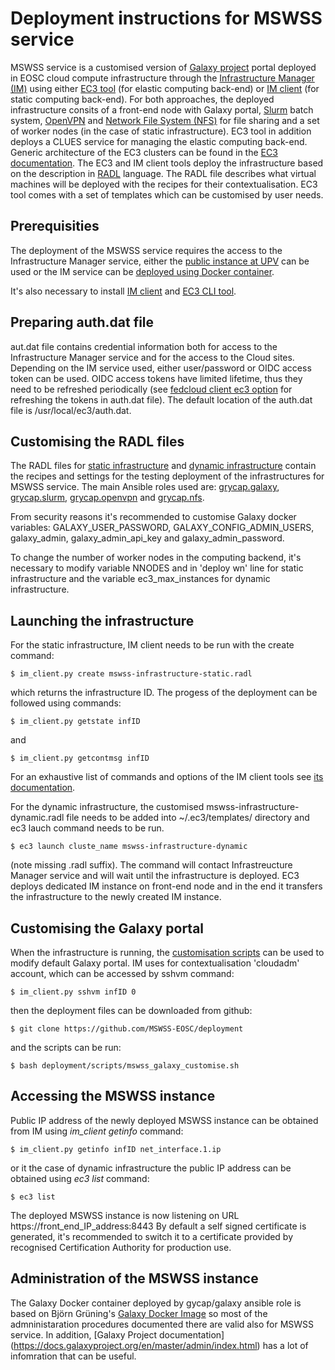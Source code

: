 Deployment instructions for MSWSS service
=========================================

MSWSS service is a customised version of [Galaxy project](https://galaxyproject.org/) portal deployed in EOSC cloud compute infrastructure through the [Infrastructure Manager (IM)](https://github.com/grycap/im) using either [EC3 tool](https://github.com/grycap/ec3) (for elastic computing back-end) or [IM client](https://imdocs.readthedocs.io/en/latest/client.html) (for static computing back-end). For both approaches, the deployed infrastructure consits of a front-end node with Galaxy portal, [Slurm](http://slurm.schedmd.com/) batch system, [OpenVPN](https://openvpn.net/) and [Network File System (NFS)](https://en.wikipedia.org/wiki/Network_File_System) for file sharing and a set of worker nodes (in the case of static infrastructure). EC3 tool in addition deploys a CLUES service for managing the elastic computing back-end. Generic architecture of the EC3 clusters can be found in the [EC3 documentation](https://ec3.readthedocs.io/en/latest/arch.html#general-architecture). The EC3 and IM client tools deploy the infrastructure based on the description in [RADL](https://imdocs.readthedocs.io/en/devel/radl.html) language. The RADL file describes what virtual machines will be deployed with the recipes for their contextualisation. EC3 tool comes with a set of templates which can be customised by user needs.

Prerequisities
--------------

The deployment of the MSWSS service requires the access to the Infrastructure Manager service, either the [public instance at UPV](https://imdocs.readthedocs.io/en/latest/endpoints.html) can be used or the IM service can be [deployed using Docker container](https://imdocs.readthedocs.io/en/latest/manual.html#).

It's also necessary to install [IM client](https://imdocs.readthedocs.io/en/devel/client.html) and [EC3 CLI tool](https://ec3.readthedocs.io/en/latest/intro.html#installation). 

Preparing auth.dat file
-----------------------

aut.dat file contains credential information both for access to the Infrastructure Manager service and for the access to the Cloud sites. Depending on the IM service used, either user/password or OIDC access token can be used. OIDC access tokens have limited lifetime, thus they need to be refreshed periodically (see [fedcloud client ec3 option](https://fedcloudclient.fedcloud.eu/usage.html#fedcloud-ec3-commands) for refreshing the tokens in auth.dat file). The default location of the auth.dat file is /usr/local/ec3/auth.dat.

Customising the RADL files
--------------------------

The RADL files for [static infrastructure](https://github.com/MSWSS-EOSC/deployment/tree/main/IM) and [dynamic infrastructure](https://github.com/MSWSS-EOSC/deployment/tree/main/EC3/templates) contain the recipes and settings for the testing deployment of the infrastructures for MSWSS service. The main Ansible roles used are: [grycap.galaxy](https://galaxy.ansible.com/grycap/galaxy), [grycap.slurm](https://galaxy.ansible.com/grycap/slurm), [grycap.openvpn](https://galaxy.ansible.com/grycap/openvpn) and [grycap.nfs](https://galaxy.ansible.com/grycap/nfs).

From security reasons it's recommended to customise Galaxy docker variables: GALAXY_USER_PASSWORD, GALAXY_CONFIG_ADMIN_USERS, galaxy_admin, galaxy_admin_api_key and galaxy_admin_password.

To change the number of worker nodes in the computing backend, it's necessary to modify variable NNODES and in 'deploy wn' line for static infrastructure and the variable ec3_max_instances for dynamic infrastructure.

Launching the infrastructure
----------------------------

For the static infrastructure, IM client needs to be run with the create command:

    $ im_client.py create mswss-infrastructure-static.radl

which returns the infrastructure ID. The progess of the deployment can be followed using commands:

    $ im_client.py getstate infID
    
and

    $ im_client.py getcontmsg infID

For an exhaustive list of commands and options of the IM client tools see [its documentation](https://imdocs.readthedocs.io/en/devel/client.html#invocation).

For the dynamic infrastructure, the customised mswss-infrastructure-dynamic.radl file needs to be added into ~/.ec3/templates/ directory and ec3 lauch command needs to be run.

    $ ec3 launch cluste_name mswss-infrastructure-dynamic
    
(note missing .radl suffix). The command will contact Infrastreucture Manager service and will wait until the infrastructure is deployed. EC3 deploys dedicated IM instance on front-end node and in the end it transfers the infrastructure to the newly created IM instance.

Customising the Galaxy portal
-----------------------------

When the infrastructure is running, the [customisation scripts](https://github.com/MSWSS-EOSC/deployment/tree/main/scripts) can be used to modify default Galaxy portal. IM uses for contextualisation 'cloudadm' account, which can be accessed by sshvm command:
    
    $ im_client.py sshvm infID 0
    
then the deployment files can be downloaded from github:

    $ git clone https://github.com/MSWSS-EOSC/deployment

and the scripts can be run:

    $ bash deployment/scripts/mswss_galaxy_customise.sh
 
Accessing the MSWSS instance
----------------------------

Public IP address of the newly deployed MSWSS instance can be obtained from IM using *im_client getinfo* command:

    $ im_client.py getinfo infID net_interface.1.ip
    
or it the case of dynamic infrastructure the public IP address can be obtained using *ec3 list* command:

    $ ec3 list
    
The deployed MSWSS instance is now listening on URL https://front_end_IP_address:8443 By default a self signed certificate is generated, it's recommended to switch it to a certificate provided by recognised Certification Authority for production use.

Administration of the MSWSS instance
------------------------------------

The Galaxy Docker container deployed by gycap/galaxy ansible role is based on Björn Grüning's [Galaxy Docker Image](https://github.com/bgruening/docker-galaxy-stable) so most of the admninistaration procedures documented there are valid also for MSWSS service. In addition, [Galaxy Project documentation] (https://docs.galaxyproject.org/en/master/admin/index.html) has a lot of infomration that can be useful.


